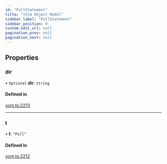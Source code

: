 ```yaml
---
id: "PullStatement"
title: "Yolm Object Model"
sidebar_label: "PullStatement"
sidebar_position: 0
custom_edit_url: null
pagination_prev: null
pagination_next: null
---
```


## Properties

### dir

• `Optional` **dir**: `string`

#### Defined in

[yom.ts:2213](https://github.com/yolmio/boost/blob/964b449/src/yom.ts#L2213)

___

### t

• **t**: ``"Pull"``

#### Defined in

[yom.ts:2212](https://github.com/yolmio/boost/blob/964b449/src/yom.ts#L2212)
